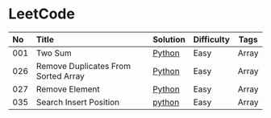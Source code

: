 # LeetCode

| No   | Title                               | Solution                                 | Difficulty | Tags  |
| :--- | :---------------------------------- | :--------------------------------------- | ---------- | ----- |
| 001  | Two Sum                             | [Python](https://github.com/KongWiKi/Fluent_Python/blob/master/LeetCode/Array/Easy/001twoSum.py) | Easy       | Array |
| 026  | Remove Duplicates From Sorted Array | [Python](https://github.com/KongWiKi/Fluent_Python/blob/master/LeetCode/Array/Easy/026removeDuplicates.py) | Easy       | Array |
| 027  | Remove Element                      | [Python](https://github.com/KongWiKi/Fluent_Python/blob/master/LeetCode/Array/Easy/027RemoveElement.py) | Easy       | Array |
| 035  | Search Insert Position              | [python](https://github.com/KongWiKi/Fluent_Python/blob/master/LeetCode/Array/Easy/035SearchInsert.py) | Easy       | Array |

